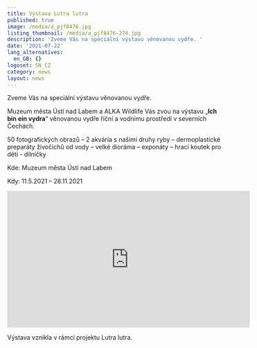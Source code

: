 ```yaml
---
title: Výstava Lutra lutra
published: true
image: /media/a_pjf8476.jpg
listing_thumbnail: /media/a_pjf8476-274.jpg
description: 'Zveme Vás na speciální výstavu věnovanou vydře. '
date: '2021-07-22'
lang_alternatives:
  en_GB: {}
logoset: SN_CZ
category: news
layout: news
---
```

Zveme Vás na speciální výstavu věnovanou vydře. 

Muzeum města Ústí  nad Labem a ALKA Wildlife Vás zvou na výstavu „**Ich bin ein vydra**“ věnovanou vydře říční a vodnímu prostředí v severních Čechách.



50 fotografických obrazů – 2 akvária s našimi druhy ryby – dermoplastické preparáty živočichů od vody – velké dioráma – exponáty – hrací koutek pro děti - dílničky

Kde: Muzeum města Ústí nad Labem

Kdy: 11.5.2021 – 28.11.2021

<iframe width="560" height="315" src="https://youtube.com/embed/iR-iht_DpkA" frameborder="0" allowfullscreen=""></iframe>



Výstava vznikla v rámci projektu Lutra lutra.

